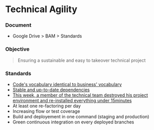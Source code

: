 # Technical Agility

### Document
- Google Drive > BAM > Standards

### Objective
> Ensuring a sustainable and easy to takeover technical project

### Standards
- [Code's vocabulary identical to business' vocabulary](/project-standards/technical-agility/code-vocabulary-identical-business-vocabulary.s.md)
- [Stable and up-to-date dependencies](/project-standards/technical-agility/up-to-date-dependencies.s.md)
- [This week, a member of the technical team destroyed his project environment and re-installed everything under 15minutes](/project-standards/technical-agility/under-15-minutes-project-installation.s.md)
- At least one re-factoring per day
- Increasing flow or test coverage
- Build and deployement in one command (staging and production)
- Green continuous integration on every deployed branches

